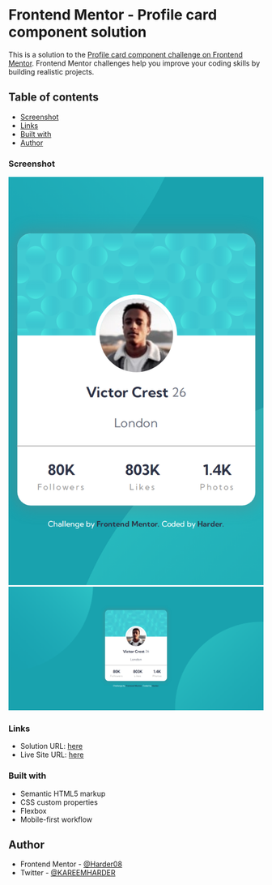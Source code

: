# Frontend Mentor - Profile card component solution

This is a solution to the [Profile card component challenge on Frontend Mentor](https://www.frontendmentor.io/challenges/profile-card-component-cfArpWshJ). Frontend Mentor challenges help you improve your coding skills by building realistic projects. 

## Table of contents


  - [Screenshot](#screenshot)
  - [Links](#links)
  - [Built with](#built-with)
  - [Author](#author)


### Screenshot

![screenshot from mobile](/media/127.0.0.1_5500_%20(4).png)
![screenshot from desktop](/media/127.0.0.1_5500_%20(2).png)


### Links

- Solution URL: [here](https://your-solution-url.com)
- Live Site URL: [here](https://profile-card-component-five-beta.vercel.app/)


### Built with

- Semantic HTML5 markup
- CSS custom properties
- Flexbox
- Mobile-first workflow

## Author

- Frontend Mentor - [@Harder08](https://www.frontendmentor.io/profile/Harder08)
- Twitter - [@KAREEMHARDER](https://www.twitter.com/KAREEMHARDER)
